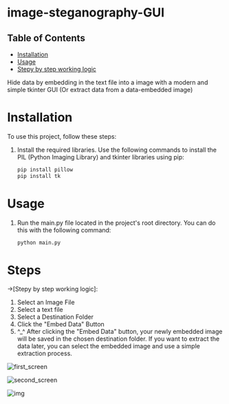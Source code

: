 # image-steganography-GUI

## Table of Contents
- [Installation](#installation)
- [Usage](#usage)
- [Stepy by step working logic](#steps)
  
Hide data by embedding in the text file into a image with a modern and simple tkinter GUI
(Or extract data from a data-embedded image)

# Installation

To use this project, follow these steps:

1. Install the required libraries. Use the following commands to install the PIL (Python Imaging Library) and tkinter libraries using pip:

   ```bash
   pip install pillow
   pip install tk

# Usage
1. Run the main.py file located in the project's root directory. You can do this with the following command:
   ```bash
   python main.py

# Steps
->[Stepy by step working logic]:
1. Select an Image File
2. Select a text file
3. Select a Destination Folder
4. Click the "Embed Data" Button
5. ^_^ After clicking the "Embed Data" button, your newly embedded image will be saved in the chosen destination folder. If you want to extract the data later, you can select the embedded image and use a simple extraction process.

![first_screen](https://user-images.githubusercontent.com/101993364/200196667-0f6a0777-24a7-4831-a6ab-bb59abff38a6.png)

![second_screen](https://user-images.githubusercontent.com/101993364/200196811-3280b863-334e-4e96-a883-5eed2f9cf463.png)

![img](https://user-images.githubusercontent.com/101993364/200428001-8cb82509-6221-427d-9537-615accbef44f.jpeg)
